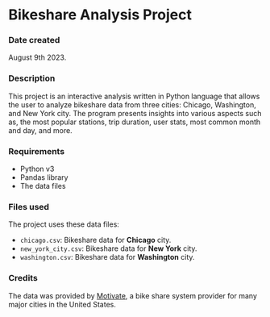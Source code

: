 # Bikeshare Analysis Project

### Date created
August 9th 2023.

### Description
This project is an interactive analysis written in Python language that allows the user to analyze bikeshare data from three cities: Chicago, Washington, and New York city. The program presents insights into various aspects such as, the most popular stations, trip duration, user stats, most common month and day, and more.

### Requirements
- Python v3
- Pandas library
- The data files

### Files used
The project uses these data files:
- `chicago.csv`: Bikeshare data for **Chicago** city.
- `new_york_city.csv`: Bikeshare data for **New York** city.
- `washington.csv`: Bikeshare data for **Washington** city.

### Credits
The data was provided by [Motivate](https://motivateco.com/), a bike share system provider for many major cities in the United States.
